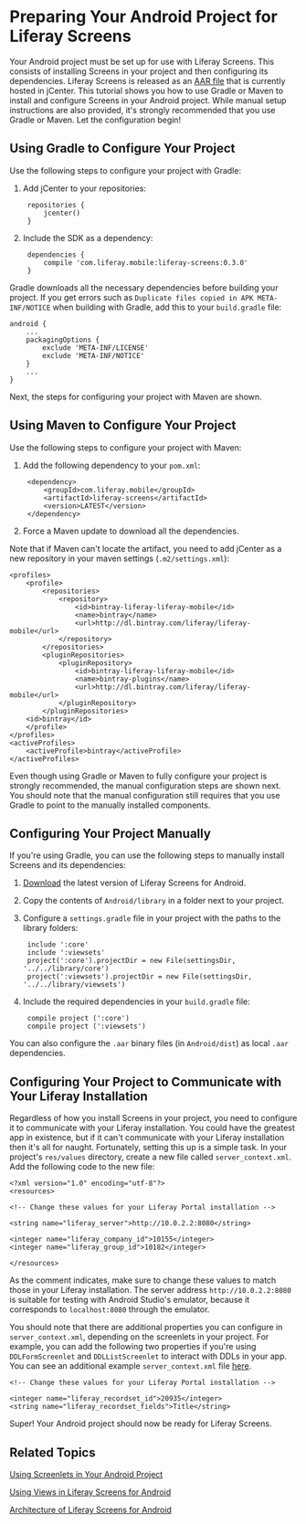 # Preparing Your Android Project for Liferay Screens [](id=preparing-your-android-project-for-liferay-screens)

Your Android project must be set up for use with Liferay Screens. This consists 
of installing Screens in your project and then configuring its dependencies. 
Liferay Screens is released as an [AAR file](http://tools.android.com/tech-docs/new-build-system/aar-format) 
that is currently hosted in jCenter. This tutorial shows you how to use Gradle 
or Maven to install and configure Screens in your Android project. While manual 
setup instructions are also provided, it's strongly recommended that you use 
Gradle or Maven. Let the configuration begin! 

## Using Gradle to Configure Your Project [](id=using-gradle-to-configure-your-project)

Use the following steps to configure your project with Gradle:

1. Add jCenter to your repositories:

        repositories {
            jcenter()
        }

2. Include the SDK as a dependency:

        dependencies {
            compile 'com.liferay.mobile:liferay-screens:0.3.0'
        }

Gradle downloads all the necessary dependencies before building your project. If 
you get errors such as `Duplicate files copied in APK META-INF/NOTICE` when 
building with Gradle, add this to your `build.gradle` file:

    android {
        ...
        packagingOptions {	
            exclude 'META-INF/LICENSE'
            exclude 'META-INF/NOTICE'
        }
        ...
    }
    
Next, the steps for configuring your project with Maven are shown.

## Using Maven to Configure Your Project [](id=using-maven-to-configure-your-project)

Use the following steps to configure your project with Maven:

1. Add the following dependency to your `pom.xml`:

        <dependency>
            <groupId>com.liferay.mobile</groupId>
            <artifactId>liferay-screens</artifactId>
            <version>LATEST</version>
        </dependency>

2. Force a Maven update to download all the dependencies.

Note that if Maven can't locate the artifact, you need to add jCenter as a new 
repository in your maven settings (`.m2/settings.xml`):

    <profiles>
        <profile>
            <repositories>
                <repository>
                    <id>bintray-liferay-liferay-mobile</id>
                    <name>bintray</name>
                    <url>http://dl.bintray.com/liferay/liferay-mobile</url>
                </repository>
            </repositories>
            <pluginRepositories>
                <pluginRepository>
                    <id>bintray-liferay-liferay-mobile</id>
                    <name>bintray-plugins</name>
                    <url>http://dl.bintray.com/liferay/liferay-mobile</url>
                </pluginRepository>
            </pluginRepositories>
	    <id>bintray</id>
        </profile>
    </profiles>
    <activeProfiles>
        <activeProfile>bintray</activeProfile>
    </activeProfiles>

Even though using Gradle or Maven to fully configure your project is strongly 
recommended, the manual configuration steps are shown next. You should note that 
the manual configuration still requires that you use Gradle to point to the 
manually installed components.

## Configuring Your Project Manually [](id=configuring-your-project-manually)

If you're using Gradle, you can use the following steps to manually install 
Screens and its dependencies: 

1. [Download](https://github.com/liferay/liferay-screens/releases) the latest 
   version of Liferay Screens for Android.

2. Copy the contents of `Android/library` in a folder next to your project.

3. Configure a `settings.gradle` file in your project with the paths to the 
   library folders:

        include ':core'
        include ':viewsets'
        project(':core').projectDir = new File(settingsDir, '../../library/core')
        project(':viewsets').projectDir = new File(settingsDir, '../../library/viewsets')

4. Include the required dependencies in your `build.gradle` file: 

        compile project (':core')
        compile project (':viewsets')

You can also configure the `.aar` binary files (in `Android/dist`) as local 
`.aar` dependencies.

## Configuring Your Project to Communicate with Your Liferay Installation [](id=configuring-your-project-to-communicate-with-your-liferay-installation)

Regardless of how you install Screens in your project, you need to configure it 
to communicate with your Liferay installation. You could have the greatest app 
in existence, but if it can't communicate with your Liferay installation then 
it's all for naught. Fortunately, setting this up is a simple task. In your 
project's `res/values` directory, create a new file called `server_context.xml`.
Add the following code to the new file: 

    <?xml version="1.0" encoding="utf-8"?>
    <resources>
    
    <!-- Change these values for your Liferay Portal installation -->
    
    <string name="liferay_server">http://10.0.2.2:8080</string>
    
    <integer name="liferay_company_id">10155</integer>
    <integer name="liferay_group_id">10182</integer>
    
    </resources>
    
As the comment indicates, make sure to change these values to match those in 
your Liferay installation. The server address `http://10.0.2.2:8080` is suitable 
for testing with Android Studio's emulator, because it corresponds to 
`localhost:8080` through the emulator.

You should note that there are additional properties you can configure in 
`server_context.xml`, depending on the screenlets in your project. For example, 
you can add the following two properties if you're using `DDLFormScreenlet` and 
`DDLListScreenlet` to interact with DDLs in your app. You can see an additional 
example `server_context.xml` file [here](https://github.com/liferay/liferay-screens/blob/master/android/samples/bankofwesteros/src/main/res/values/server_context.xml).

    <!-- Change these values for your Liferay Portal installation -->
    
    <integer name="liferay_recordset_id">20935</integer>
    <string name="liferay_recordset_fields">Title</string>

Super! Your Android project should now be ready for Liferay Screens.

## Related Topics [](id=related-topics)

[Using Screenlets in Your Android Project](/tutorials/-/knowledge_base/6-2/using-screenlets-in-your-android-project)

[Using Views in Liferay Screens for Android](/tutorials/-/knowledge_base/6-2/using-views-in-liferay-screens-for-android)

[Architecture of Liferay Screens for Android](/tutorials/-/knowledge_base/6-2/architecture-of-liferay-screens-for-android)

